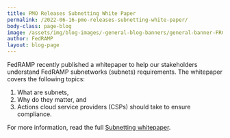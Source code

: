 ```yaml
---
title: PMO Releases Subnetting White Paper
permalink: /2022-06-16-pmo-releases-subnetting-white-paper/
body-class: page-blog
image: /assets/img/blog-images/-general-blog-banners/general-banner-FRConnect.png
author: FedRAMP
layout: blog-page
---
```


FedRAMP recently published a whitepaper to help our stakeholders understand FedRAMP subnetworks (subnets) requirements. The whitepaper covers the following topics:   
1. What are subnets,
2. Why do they matter, and
3. Actions cloud service providers (CSPs) should take to ensure compliance.


For more information, read the full <a href="https://www.fedramp.gov/assets/resources/documents/FedRAMP_Subnets_Whitepaper.pdf)" target="_blank" rel="noopener noreferrer">Subnetting whitepaper</a>. 
